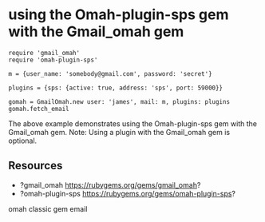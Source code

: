 # using the Omah-plugin-sps gem with the Gmail_omah gem

    require 'gmail_omah'
    require 'omah-plugin-sps'

    m = {user_name: 'somebody@gmail.com', password: 'secret'}

    plugins = {sps: {active: true, address: 'sps', port: 59000}}

    gomah = GmailOmah.new user: 'james', mail: m, plugins: plugins
    gomah.fetch_email

The above example demonstrates using the Omah-plugin-sps gem with the Gmail_omah gem. Note: Using a plugin with the Gmail_omah gem is optional.

## Resources

* ?gmail_omah https://rubygems.org/gems/gmail_omah?
* ?omah-plugin-sps https://rubygems.org/gems/omah-plugin-sps?

omah classic gem email

